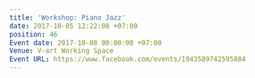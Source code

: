```yaml
---
title: 'Workshop: Piano Jazz'
date: 2017-10-05 12:22:00 +07:00
position: 46
Event date: 2017-10-08 00:00:00 +07:00
Venue: V-art Working Space
Event URL: https://www.facebook.com/events/1943589742595884
---
```


